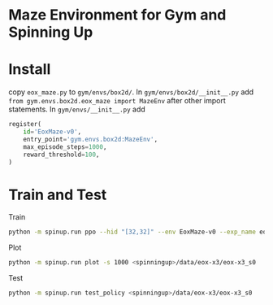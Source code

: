 # Maze Environment for Gym and Spinning Up

# Install 

copy `eox_maze.py` to `gym/envs/box2d/`. In `gym/envs/box2d/__init__.py` add `from gym.envs.box2d.eox_maze import MazeEnv` after other import statements. In `gym/envs/__init__.py` add 
```python
register(
    id='EoxMaze-v0',
    entry_point='gym.envs.box2d:MazeEnv',
    max_episode_steps=1000,
    reward_threshold=100,
)
```

# Train and Test
Train
```bash
python -m spinup.run ppo --hid "[32,32]" --env EoxMaze-v0 --exp_name eox-x3 --gamma 0.999 --epochs 200000 --steps_per_epoch 1000
```

Plot
```bash
python -m spinup.run plot -s 1000 <spinningup>/data/eox-x3/eox-x3_s0
```

Test
```bash
python -m spinup.run test_policy <spinningup>/data/eox-x3/eox-x3_s0
```
